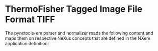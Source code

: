 # ThermoFisher Tagged Image File Format TIFF

The pynxtools-em parser and normalizer reads the following content and maps them on respective NeXus concepts that are defined in the NXem application definition:

<!--| TIFF | NeXus/HDF5 |
| --------------- | --------------  |
| Reconstructed positions (x, y, z) | :heavy_check_mark: |
| Mass-to-charge-state-ratio values (m/q) | :heavy_check_mark: |-->

<!-- ThermoFisher-->
<!-- point electronic DISS-->
<!-- JEOL-->
